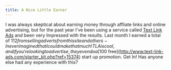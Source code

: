 ```yaml
---
title: A Nice Little Earner
---
```

I was always skeptical about earning money through affliate links and online advertising, but for the past year I've been using a service called [Text Link Ads](http://www.text-link-ads.com/?ref=15374) and been very Impressed with the results. Last month I earned a total of $112 from selling adverts from this site and others - I never imagined that I could make that much! TLA is cool, and if you're looking to advertise, they even do a [$100 free](http://www.text-link-ads.com/starter_kit.php?ref=15374) start up promotion. Get In! Has anyone else had any experience with this?